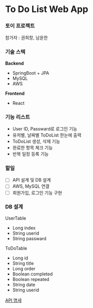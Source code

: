 # To Do List Web App

### 토이 프로젝트

참가자 : 권희창, 남윤한

### 기술 스텍

**Backend**

- SpringBoot + JPA
- MySQL
- AWS

**Frontend**

- React

### 기능 리스트

- User ID, Passward로 로그인 기능
- 유저별, 날짜별 ToDoList 한눈에 출력
- ToDoList 생성, 삭제 기능
- 완료한 항목 체크 기능
- 반복 일정 등록 기능

### 할일

- [ ] API 설계 및 DB 설계
- [ ] AWS, MySQL 연결
- [ ] 회원가입, 로그인 기능 구현

### DB 설계

UserTable

- Long index
- String userid
- String passward

ToDoTable

- Long id
- String title
- Long order
- Boolean completed
- Boolean repeated
- String date
- String userid

[API 명세](https://www.notion.so/787955d945a64e29a2f8f6f6658cb5b8)
